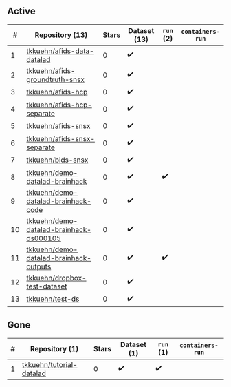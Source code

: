 ## Active
| # | Repository (13) | Stars | Dataset (13) | `run` (2) | `containers-run` |
| --- | --- | --- | --- | --- | --- |
| 1 | [tkkuehn/afids-data-datalad](https://github.com/tkkuehn/afids-data-datalad) | 0 | :heavy_check_mark: |  |  |
| 2 | [tkkuehn/afids-groundtruth-snsx](https://github.com/tkkuehn/afids-groundtruth-snsx) | 0 | :heavy_check_mark: |  |  |
| 3 | [tkkuehn/afids-hcp](https://github.com/tkkuehn/afids-hcp) | 0 | :heavy_check_mark: |  |  |
| 4 | [tkkuehn/afids-hcp-separate](https://github.com/tkkuehn/afids-hcp-separate) | 0 | :heavy_check_mark: |  |  |
| 5 | [tkkuehn/afids-snsx](https://github.com/tkkuehn/afids-snsx) | 0 | :heavy_check_mark: |  |  |
| 6 | [tkkuehn/afids-snsx-separate](https://github.com/tkkuehn/afids-snsx-separate) | 0 | :heavy_check_mark: |  |  |
| 7 | [tkkuehn/bids-snsx](https://github.com/tkkuehn/bids-snsx) | 0 | :heavy_check_mark: |  |  |
| 8 | [tkkuehn/demo-datalad-brainhack](https://github.com/tkkuehn/demo-datalad-brainhack) | 0 | :heavy_check_mark: | :heavy_check_mark: |  |
| 9 | [tkkuehn/demo-datalad-brainhack-code](https://github.com/tkkuehn/demo-datalad-brainhack-code) | 0 | :heavy_check_mark: |  |  |
| 10 | [tkkuehn/demo-datalad-brainhack-ds000105](https://github.com/tkkuehn/demo-datalad-brainhack-ds000105) | 0 | :heavy_check_mark: |  |  |
| 11 | [tkkuehn/demo-datalad-brainhack-outputs](https://github.com/tkkuehn/demo-datalad-brainhack-outputs) | 0 | :heavy_check_mark: | :heavy_check_mark: |  |
| 12 | [tkkuehn/dropbox-test-dataset](https://github.com/tkkuehn/dropbox-test-dataset) | 0 | :heavy_check_mark: |  |  |
| 13 | [tkkuehn/test-ds](https://github.com/tkkuehn/test-ds) | 0 | :heavy_check_mark: |  |  |

## Gone
| # | Repository (1) | Stars | Dataset (1) | `run` (1) | `containers-run` |
| --- | --- | --- | --- | --- | --- |
| 1 | [tkkuehn/tutorial-datalad](https://github.com/tkkuehn/tutorial-datalad) | 0 | :heavy_check_mark: | :heavy_check_mark: |  |

